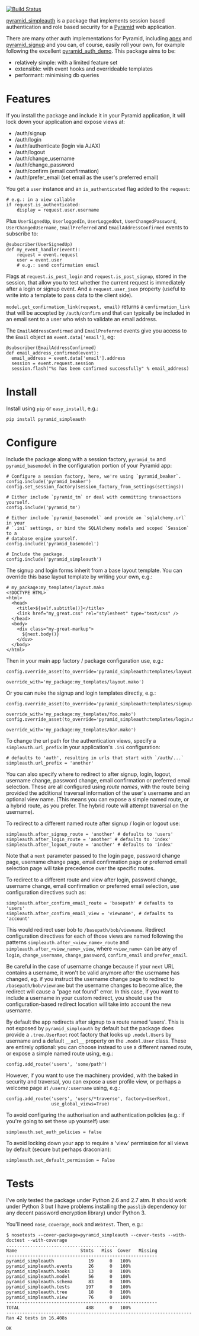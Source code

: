 [![Build Status](https://travis-ci.org/thruflo/pyramid_simpleauth.svg?branch=master)](https://travis-ci.org/thruflo/pyramid_simpleauth)

[pyramid_simpleauth][] is a package that implements session based authentication
and role based security for a [Pyramid][] web application.

There are many other auth implementations for Pyramid, including [apex][] and 
[pyramid_signup][] and you can, of course, easily roll your own, for example
following the excellent [pyramid_auth_demo][].  This package aims to be:

* relatively simple: with a limited feature set
* extensible: with event hooks and overrideable templates
* performant: minimising db queries

# Features

If you install the package and include it in your Pyramid application, it will
lock down your application and expose views at:

* /auth/signup
* /auth/login
* /auth/authenticate (login via AJAX)
* /auth/logout
* /auth/change\_username
* /auth/change\_password
* /auth/confirm (email confirmation)
* /auth/prefer\_email (set email as the user's preferred email)

You get a `user` instance and an `is_authenticated` flag added to the `request`:

    # e.g.: in a view callable
    if request.is_authenticated:
        display = request.user.username

Plus `UserSignedUp`, `UserloggedIn`, `UserLoggedOut`, `UserChangedPassword`,
`UserChangedUsername`, `EmailPreferred` and `EmailAddressConfirmed` events to
subscribe to:

    @subscriber(UserSignedUp)
    def my_event_handler(event):
        request = event.request
        user = event.user
        # e.g.: send confirmation email

Flags at `request.is_post_login` and `request.is_post_signup`, stored in the session, 
that allow you to test whether the current request is immediately after a login or 
signup event.  And a `request.user_json` property (useful to write into a template 
to pass data to the client side).

`model.get_confirmation_link(request, email)` returns a `confirmation_link`
that will be accepted by `/auth/confirm` and that can typically be included in
an email sent to a user who wish to validate an email address.

The `EmailAddressConfirmed` and `EmailPreferred` events give you access to the
`Email` object as `event.data['email']`, eg:

    @subscriber(EmailAddressConfirmed)
    def email_address_confirmed(event):
      email_address = event.data['email'].address
      session = event.request.session
      session.flash("%s has been confirmed successfully" % email_address)


# Install

Install using `pip` or `easy_install`, e.g.:

    pip install pyramid_simpleauth

# Configure

Include the package along with a session factory, `pyramid_tm` and `pyramid_basemodel`
in the configuration portion of your Pyramid app:

    # Configure a session factory, here, we're using `pyramid_beaker`.
    config.include('pyramid_beaker')
    config.set_session_factory(session_factory_from_settings(settings))
    
    # Either include `pyramid_tm` or deal with committing transactions yourself.
    config.include('pyramid_tm')
    
    # Either include `pyramid_basemodel` and provide an `sqlalchemy.url` in your
    # `.ini` settings, or bind the SQLAlchemy models and scoped `Session` to a
    # database engine yourself.
    config.include('pyramid_basemodel')
    
    # Include the package.
    config.include('pyramid_simpleauth')

The signup and login forms inherit from a base layout template.  You can override
this base layout template by writing your own, e.g.:

    # my_package:my_templates/layout.mako
    <!DOCTYPE HTML>
    <html>
      <head>
        <title>${self.subtitle()}</title>
        <link href="my_great.css" rel="stylesheet" type="text/css" />
      </head>
      <body>
        <div class="my-great-markup">
          ${next.body()}
        </duv>
      </body>
    </html>
    
Then in your main app factory / package configuration use, e.g.:

    config.override_asset(to_override='pyramid_simpleauth:templates/layout.mako',
                          override_with='my_package:my_templates/layout.mako')

Or you can nuke the signup and login templates directly, e.g.:

    config.override_asset(to_override='pyramid_simpleauth:templates/signup.mako',
                          override_with='my_package:my_templates/foo.mako')
    config.override_asset(to_override='pyramid_simpleauth:templates/login.mako',
                          override_with='my_package:my_templates/bar.mako')

To change the url path for the authentication views, specify a 
`simpleauth.url_prefix` in your application's `.ini` configuration:

    # defaults to 'auth', resulting in urls that start with `/auth/...`
    simpleauth.url_prefix = 'another'

You can also specify where to redirect to after signup, login, logout, username
change, password change, email confirmation or preferred email selection. These
are all configured using *route names*, with the route being provided the
additional traversal information of the user's username and an optional view
name.  (This means you can expose a simple named route, or a hybrid route, as
you prefer.  The hybrid route will attempt traversal on the username).

To redirect to a different named route after signup / login or logout use:

    simpleauth.after_signup_route = 'another' # defaults to 'users'
    simpleauth.after_login_route = 'another' # defaults to 'index'
    simpleauth.after_logout_route = 'another' # defaults to 'index'

Note that a `next` parameter passed to the login page, password
change page, username change page, email confirmation page or preferred email
selection page will take precedence over the specific routes.

To redirect to a different route and view after login, password change, username
change, email confirmation or preferred email selection, use configuration
directives such as:

    simpleauth.after_confirm_email_route = 'basepath' # defaults to 'users'
    simpleauth.after_confirm_email_view = 'viewname', # defaults to 'account'

This would redirect user bob to `/basepath/bob/viewname`. Redirect configuration
directives for each of those views are named following the patterns
`simpleauth.after_<view_name>_route` and `simpleauth.after_<view_name>_view`,
where `<view_name>` can be any of `login`, `change_username`,
`change_password`, `confirm_email` and `prefer_email`.

Be careful in the case of username change because if your `next` URL contains a
username, it won't be valid anymore after the username has changed, eg. if you
instruct the username change page to redirect to `/basepath/bob/viewname` but
the username changes to become alice, the redirect will cause a "page not found"
error. In this case, if you want to include a username in your custom redirect,
you should use the configuration-based redirect location will take into account
the new username.

By default the app redirects after signup to a route named 'users'.  This is
not exposed by `pyramid_simpleauth` by default but the package does provide a 
`.tree.UserRoot` root factory that looks up `.model.User`s by username and a
default `__acl__` property on the `.model.User` class.  These are entirely
optional: you can choose instead to use a different named route, or expose
a simple named route using, e.g.:

    config.add_route('users', 'some/path')

However, if you want to use the machinery provided, with the baked in security
and traversal, you can expose a user profile view, or perhaps a welcome page at 
`/users/:username` using, e.g.:

    config.add_route('users', 'users/*traverse', factory=UserRoot,
                     use_global_views=True)

To avoid configuring the authorisation and authentication policies (e.g.: if you're
going to set these up yourself) use:

    simpleauth.set_auth_policies = false

To avoid locking down your app to require a 'view' permission for all views by
default (secure but perhaps draconian):

    simpleauth.set_default_permission = False

# Tests

I've only tested the package under Python 2.6 and 2.7 atm.  It should work under
Python 3 but I have problems installing the `passlib` dependency (or any decent
password encryption library) under Python 3.

You'll need `nose`, `coverage`, `mock` and `WebTest`.  Then, e.g.:

    $ nosetests --cover-package=pyramid_simpleauth --cover-tests --with-doctest --with-coverage
    ..........................................
    Name                        Stmts   Miss  Cover   Missing
    ---------------------------------------------------------
    pyramid_simpleauth             19      0   100%   
    pyramid_simpleauth.events      26      0   100%   
    pyramid_simpleauth.hooks       13      0   100%   
    pyramid_simpleauth.model       56      0   100%   
    pyramid_simpleauth.schema      83      0   100%   
    pyramid_simpleauth.tests      197      0   100%   
    pyramid_simpleauth.tree        18      0   100%   
    pyramid_simpleauth.view        76      0   100%   
    ---------------------------------------------------------
    TOTAL                         488      0   100%   
    ----------------------------------------------------------------------
    Ran 42 tests in 16.408s

    OK

[apex]: https://github.com/cd34/apex
[pyramid]: http://pyramid.readthedocs.org
[pyramid_auth_demo]: https://github.com/mmerickel/pyramid_auth_demo
[pyramid_signup]: https://github.com/sontek/pyramid_signup
[pyramid_simpleauth]: http://github.com/thruflo/pyramid_simpleauth
